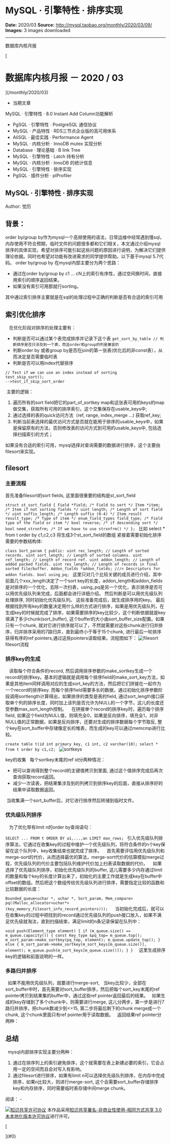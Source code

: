 # MySQL · 引擎特性 · 排序实现

**Date:** 2020/03
**Source:** http://mysql.taobao.org/monthly/2020/03/09/
**Images:** 3 images downloaded

---

数据库内核月报

 [
 # 数据库内核月报 － 2020 / 03
 ](/monthly/2020/03)

 * 当期文章

 MySQL · 引擎特性 · 8.0 Instant Add Column功能解析
* PgSQL · 引擎特性 · PostgreSQL 通信协议
* MySQL · 产品特性 · RDS三节点企业版的高可用体系
* AliSQL · 最佳实践 · Performance Agent
* MySQL · 内核分析 · InnoDB mutex 实现分析
* Database · 理论基础 · B link Tree
* MySQL · 引擎特性 · Latch 持有分析
* MySQL · 内核分析 · InnoDB 的统计信息
* MySQL · 引擎特性 · 排序实现
* PgSQL · 插件分析 · plProfiler

 ## MySQL · 引擎特性 · 排序实现 
 Author: 觉历 

 ## 背景：
order by/group by作为mysql一个高频使用的语法，日常运维中经常遇到慢sql，内存使用不符合预期，临时文件的问题很多都和它们相关，本文通过介绍mysql 排序的具体实现，希望对排序可能引起这些问题的原因进行说明，为解决它们提供理论依据。同时也希望对功能有改进需求的同学提供帮助。以下基于mysql 5.7代码。
order by/group by 在mysql内部主要分为两个思路：

* 通过在order by/group by c1 … cN上的索引有序性，通过空间换时间，直接用索引的顺序返回结果。
* 如果没有索引可用那就行sorting。

其中通过索引排序主要就是在sql的处理过程中正确的判断是否有合适的索引可用

## 索引优化排序
   在优化阶段对排序的处理主要有：

* 判断是否可以通过某个表完成排序并记录下这个表
 `get_sort_by_table // 判断排序是否只涉及到一个表，而且order和group的列是兼容的
`
* 判断order by 或者group by是否在join的第一张表(优化后的非const表），从而决定是否需要临时表
* 判断是否可以用index代替排序

```
// Test if we can use an index instead of sorting
test_skip_sort();
-->test_if_skip_sort_order

```

 主要的逻辑：

1. 遍历所有的sort field把它的part_of_sortkey map和这张表可用的keys的map做交集，获取所有可用的排序索引，这个交集保存在usable_keys中;
2. 通过选择的表的quick访问方法（ref, range, index_merge …) 获取ref_key;
3. 判断当前表选择的最优访问方式是否就在能用于排序的usable_keys中，如果是保留原有的方法，否则修改表的访问方式到可用的usable_keys中, 包括选择扫描索引的方式；

如果没有合适的索引可用，mysql选择对查询需要的数据进行排序，这个主要由filesort来实现。

## filesort
### 主要流程
首先准备filesort的sort fields, 这里面很重要的结构是st_sort_field

`struct st_sort_field {
 Field *field; /* Field to sort */
 Item *item; /* Item if not sorting fields */
 uint length; /* Length of sort field */
 uint suffix_length; /* Length suffix (0-4) */
 Item_result result_type; /* Type of item */
 enum_field_types field_type; /* Field type of the field or item */
 bool reverse; /* if descending sort */
 bool need_strxnfrm; /* If we have to use strxnfrm() */
};
`
比如 select * from t order by c1,c2,c3 将生成3个st_sort_field的数组
紧接着需要初始化排序需要的参数结构体:

`class Sort_param {
public:
 uint rec_length; // Length of sorted records.
 uint sort_length; // Length of sorted columns.
 uint ref_length; // Length of record ref.
 uint addon_length; // Length of added packed fields.
 uint res_length; // Length of records in final sorted file/buffer.
 Addon_fields *addon_fields; ///< Descriptors for addon fields.
 bool using_pq;
`
这里只对几个比较关键的成员进行介绍，其中前面几个xxx_length决定了一个sort key的长度，addon_length和addon_fields是对排序的一个优化，去除一次扫表，using_pq是另一个优化，表示排序是否可以用优先级队列来完成，后面都会进行详细介绍。
然后判断是可以用优先级队列处理排序, 同时初始化优先级队列。
这些准备完成后，就生成排序用的key。
最后根据找到所有key的数量决定用什么样的方式进行排序，如果是用优先级队列，在生成key的时候就完成了排序，如果需要排序的key比较少，这个判断依据就是key填满了多少chunk(sort_buffer), 这个buffer的大小由sort_buffer_size配置。如果只有一个chunk, 就对它进行排序就可以了，不然就需要对这些chunk进行归并排序，归并排序采用的7路归并，直到最终小于等于15个chunk, 进行最后一轮排序获得有序的ref pointers,通过这些pointers读取结果。流程图如下：
![filesort](.img/5e918e9c0493_2020-03-27-jueli-filesort.png)
filesort流程

### 排序key的生成
   读取每个符合条件的record, 然后调用排序参数的make_sortkey生成一个record的排序key。基本的逻辑就是调用每个排序field的make_sort_key方法，如果是其他item同样调用对应的生成sort_key的方法，然后把它们拼接在一起作为一个record的排序key. 而每个排序field需要多长的数据，通过初始化排序参数阶段调用sortlength计算得出，如果排序的类型是表的field, 通过sort_length接口获取单个列的排序长度，同时加上该列是否允许为NULL的一个字节，这儿的长度还受参数max_sort_length控制。
   在拼接单个record的排序key时，遍历每个排序field, 如果这个field为NULL值，则填充全0，如果是反向排序，填充全1，对非NULL值的正常数据，如果是反向排序，还要对生成的排序数据每个字节取反, 整个key在sort_buffer中存储像定长的堆表，而生成的key可以通过memcmp进行比较。

`create table t(id int primary key, c1 int, c2 varchar(10);
select * from t order by c1,c2;
`
![sortkeys](.img/851c1867595a_2020-03-27-jueli-sortkeys.png)

key的收集
  每个sortkey末尾的ref id分两种情况：

* 把可以查询得到整个record的主键值拷贝到里面, 通过这个值排序完成后再次查询获取record返回。
* 减少一次读表，把结果集涉及到的列拷贝到排序key的后面，直接从排序好的结果中读取数据返回。

 当收集满一个sort_buffer后，对它进行排序然后转储到临时文件。

### 优先级队列排序
   为了优化带有limit n的order by查询语句：

`SELECT ... FROM t ORDER BY a1,...,an LIMIT max_rows;
`
引入优先级队列排序算法，它通过在收集key的过程中维护一个优先级队列，将符合条件的n个key保留在这个队列中，key收集结束也就完成了排序。
   首先需要评估用优先级队列和merge-sort的代价，从而选择最优的算法，merge-sort代价的估算模拟merge过程，优先级队列的代价主要包括队列维护代价加上扫表读取数据的代价。
   如果选择了优先级队列排序，初始化优先级队列的buffer, 这儿需要多少内存通过limit的数量和每个key的长度计算出来了，初始化的主要工作就是生成key在buffer中offset的数组。然后把这个数组传给优先级队列进行排序，需要指定比较的函数和比较数据的长度：

`Bounded_queue<uchar *, uchar *, Sort_param, Mem_compare>
 pq((Malloc_allocator<uchar*>
 (key_memory_Filesort_info_record_pointers)));
`
   当初始化完成后，就可以在收集key的过程中把找到的record通过优先级队列的push接口放入，如果不满足优先级就淘汰，直到扫描结束，满足limit的n条记录保留在队列中：

`void push(Element_type element)
 {
 if (m_queue.size() == m_queue.capacity())
 {
 const Key_type &pq_top= m_queue.top();
 m_sort_param->make_sortkey(pq_top, element);
 m_queue.update_top();
 } else {
 m_sort_param->make_sortkey(m_sort_keys[m_queue.size()], element);
 m_queue.push(m_sort_keys[m_queue.size()]);
 }
 }
`
  这里生成排序key的逻辑和前面说明的一样。

### 多路归并排序
  如果不能用优先级队列，就要进行merge-sort,
  当key比较少，全部在sort_buffer中时，首先需要对sort_buffer排序，然后把每个sort_key末尾的ref pointer拷贝到结果集的buffer中，通过这些ref pointer返回最后的结果。
  如果生成的key存储到了多个chunk中，则需要进行merge, 这儿分两步，第一步是进行7路归并排序，把chunk数减少到<=15, 第二步将最后剩下的chunk merge成一个chunk, 这个chunk里面只有ref pointer用于读取数据。
  返回结果ref pointer分两种：

## 总结
  mysql内部排序实现主要分两种：

1. 通过在排序列上的索引避免排序，这个就需要在表上新建必要的索引，它会占用一定的空间而且会对写入有影响。
2. 通过filesort进行排序，如果有limit n可以选择优先级队列排序，在内存中完成排序，如果n比较大，则进行merge-sort, 这个会需要sort_buffer存储排序key和内存排序，同时需要临时表存储中间merge chunk。

 阅读： - 

[![知识共享许可协议](.img/8232d49bd3e9_88x31.png)](http://creativecommons.org/licenses/by-nc-sa/3.0/)
本作品采用[知识共享署名-非商业性使用-相同方式共享 3.0 未本地化版本许可协议](http://creativecommons.org/licenses/by-nc-sa/3.0/)进行许可。

 [

 ](#0)